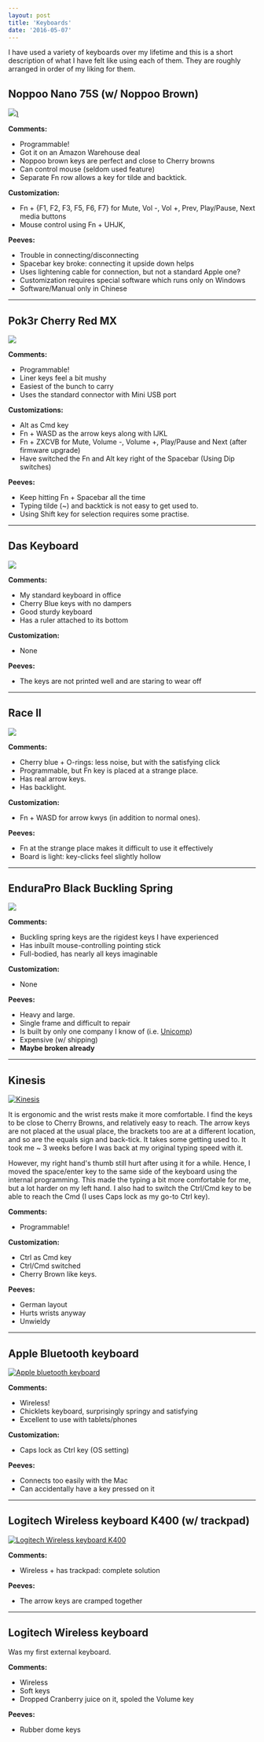 ```yaml
---
layout: post
title: 'Keyboards'
date: '2016-05-07'
---
```


I have used a variety of keyboards over my lifetime and this is a short
description of what I have felt like using each of them. They are roughly arranged in order of my liking for them.

## Noppoo Nano 75S (w/ Noppoo Brown)

[<img src="https://images-na.ssl-images-amazon.com/images/I/51ADpnl3AVL._SX425_.jpg" class="limit-size" />)](https://www.amazon.de/gp/product/B00V6PQ62O/ref=oh_aui_detailpage_o02_s00?ie=UTF8&psc=1)

**Comments:**

 - Programmable!
 - Got it on an Amazon Warehouse deal
 - Noppoo brown keys are perfect and close to Cherry browns
 - Can control mouse (seldom used feature)
 - Separate Fn row allows a key for tilde and backtick.

**Customization:**

 - Fn + {F1, F2, F3, F5, F6, F7} for Mute, Vol -, Vol +, Prev, Play/Pause, Next media buttons
 - Mouse control using Fn + UHJK, 

**Peeves:**

 - Trouble in connecting/disconnecting
 - Spacebar key broke: connecting it upside down helps
 - Uses lightening cable for connection, but not a standard Apple one?
 - Customization requires special software which runs only on Windows
 - Software/Manual only in Chinese

----

## Pok3r Cherry Red MX

[<img src="https://images-na.ssl-images-amazon.com/images/I/81ZB1GSR0QL._SL1500_.jpg" class="limit-size" />](https://www.amazon.de/Mechanical-Keyboard-Keycaps-Cherry-Mx-Red/dp/B00OFM67XS/ref=sr_1_1?s=computers&ie=UTF8&qid=1464818749&sr=8-1&keywords=poker+3+red+keyboard)

**Comments:**

 - Programmable!
 - Liner keys feel a bit mushy
 - Easiest of the bunch to carry
 - Uses the standard connector with Mini USB port

**Customizations:**

 - Alt as Cmd key
 - Fn + WASD as the arrow keys along with IJKL
 - Fn + ZXCVB for Mute, Volume -, Volume +, Play/Pause and Next (after firmware upgrade)
 - Have switched the Fn and Alt key right of the Spacebar (Using Dip switches)

**Peeves:**

 - Keep hitting Fn + Spacebar all the time
 - Typing tilde (~) and backtick is not easy to get used to.
 - Using Shift key for selection requires some practise.

----

## Das Keyboard

[<img src="http://www.daskeyboard.com/images/product/daskeyboard-4C-professional/daskeyboard-4C-professional-front-view.jpg" class="limit-size" />](http://www.daskeyboard.com/daskeyboard-4C-professional/)

**Comments:**
 
  - My standard keyboard in office
  - Cherry Blue keys with no dampers
  - Good sturdy keyboard
  - Has a ruler attached to its bottom

**Customization:**

 - None

**Peeves:**

  - The keys are not printed well and are staring to wear off

----


## Race II

[<img src="https://images-na.ssl-images-amazon.com/images/I/41PzsbQVpCL.jpg" class="limit-size" />](https://www.amazon.de/KBTalking-Mx-Blue-International-Mechanical-Keyboard/dp/B0088054TG/ref=sr_1_3?ie=UTF8&qid=1464819123&sr=8-3&keywords=race+2+keyboard)


**Comments:**

 - Cherry blue + O-rings: less noise, but with the satisfying click
 - Programmable, but Fn key is placed at a strange place.
 - Has real arrow keys.
 - Has backlight.

**Customization:**

 - Fn + WASD for arrow kwys (in addition to normal ones).

**Peeves:**

 - Fn at the strange place makes it difficult to use it effectively
 - Board is light: key-clicks feel slightly hollow

----

## EnduraPro Black Buckling Spring 

[<img src="http://www.pckeyboard.com/mm5/graphics/00000001/UB40PGA-LG_2_800x304.jpg" class="limit-size" />](http://www.pckeyboard.com/page/product/UB40PGA)

**Comments:**

 - Buckling spring keys are the rigidest keys I have experienced
 - Has inbuilt mouse-controlling pointing stick
 - Full-bodied, has nearly all keys imaginable 

**Customization:**
 
 - None

**Peeves:**

 - Heavy and large.
 - Single frame and difficult to repair
 - Is built by only one company I know of (i.e. [Unicomp](http://www.pckeyboard.com/page/product/UB40PGA))
 - Expensive (w/ shipping)
 - **Maybe broken already**

----

## Kinesis

[![Kinesis](https://images-na.ssl-images-amazon.com/images/I/41HqsVDtDuL._SX425_.jpg)](https://www.amazon.com/Kinesis-KB500USB-BLK-Advantage-Contoured-Keyboard/dp/B000LVJ9W8?ie=UTF8&*Version*=1&*entries*=0)

It is ergonomic and the wrist rests make it more comfortable. I find the keys
to be close to Cherry Browns, and relatively easy to reach. The arrow keys are
not placed at the usual place, the brackets too are at a different location,
and so are the equals sign and back-tick. It takes some getting used to. It took
me ~ 3 weeks before I was back at my original typing speed with it.

However, my right hand's thumb still hurt after using it for a while. Hence,
I moved the space/enter key to the same side of the keyboard using the internal
programming. This made the typing a bit more comfortable for me, but a lot
harder on my left hand. I also had to switch the Ctrl/Cmd key to be able to
reach the Cmd (I uses Caps lock as my go-to Ctrl key).

**Comments:**

 - Programmable!

**Customization:**

 - Ctrl as Cmd key
 - Ctrl/Cmd switched 
 - Cherry Brown like keys.

**Peeves:**

 - German layout
 - Hurts wrists anyway
 - Unwieldy

----

## Apple Bluetooth keyboard

[<img class="limit-size" src="https://images-na.ssl-images-amazon.com/images/I/41usWVyZfEL._SX425_.jpg" alt="Apple bluetooth keyboard">](https://www.amazon.de/Apple-MC184D-German-Wireless-Keyboard/dp/B005DQ0D8K/ref=sr_1_fkmr2_1?ie=UTF8&qid=1464819368&sr=8-1-fkmr2&keywords=apple+bluetooth+keyboard+ansi)

**Comments:**

 - Wireless!
 - Chicklets keyboard, surprisingly springy and satisfying
 - Excellent to use with tablets/phones

**Customization:**

 - Caps lock as Ctrl key (OS setting)

 **Peeves:**

 - Connects too easily with the Mac
 - Can accidentally have a key pressed on it

----

## Logitech Wireless keyboard K400 (w/ trackpad)

<a href="https://www.amazon.de/Logitech-Wireless-Touch-Keyboard-K400/dp/B005G16098/ref=sr_1_7?ie=UTF8&qid=1464819489&sr=8-7&keywords=logitech+wireless+keyboard"><img class="limit-size" src="https://images-na.ssl-images-amazon.com/images/I/81ydlUuIXxL._SL1500_.jpg" alt="Logitech Wireless keyboard K400"></a>

**Comments:**

 - Wireless + has trackpad: complete solution

**Peeves:**

 - The arrow keys are cramped together 

----

## Logitech Wireless keyboard 

Was my first external keyboard.

**Comments:**

 - Wireless
 - Soft keys
 - Dropped Cranberry juice on it, spoled the Volume key

**Peeves:**

 - Rubber dome keys


